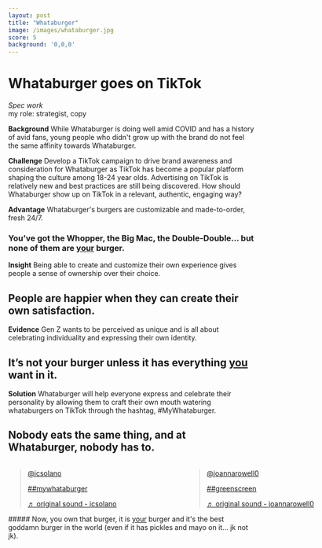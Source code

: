 ```yaml
---
layout: post
title: "Whataburger"
image: /images/whataburger.jpg
score: 5
background: '0,0,0'
---
```


# Whataburger goes on TikTok
*Spec work*  
my role: strategist, copy 

__Background__
While Whataburger is doing well amid COVID and has a history of avid fans, young people who didn't grow up with the brand do not feel the same affinity towards Whataburger.

__Challenge__
Develop a TikTok campaign to drive brand awareness and consideration for Whataburger as TikTok has become a popular platform shaping the culture among 18-24 year olds. Advertising on TikTok is relatively new and best practices are still being discovered. How should Whataburger show up on TikTok in a relevant, authentic, engaging way?

__Advantage__
Whataburger's burgers are customizable and made-to-order, fresh 24/7.

### You’ve got the Whopper, the Big Mac, the Double-Double... but none of them are <u>your</u> burger.  

__Insight__
Being able to create and customize their own experience gives people a sense of ownership over their choice.

## People are happier when they can create their own satisfaction.

__Evidence__
Gen Z wants to be perceived as unique and is all about celebrating individuality and expressing their own identity.

## It’s not your burger unless it has everything <u> you</u> want in it.

__Solution__
Whataburger will help everyone express and celebrate their personality by allowing them to craft their own mouth watering whataburgers on TikTok through the hashtag, #MyWhataburger.

## Nobody eats the same thing, and at Whataburger, nobody has to.

<div style="display:flex;">
<blockquote class="tiktok-embed" cite="https://www.tiktok.com/@icsolano/video/6855364412774075653" data-video-id="6855364412774075653" style="max-width: 33%;min-width: 325px;" > <section> <a target="_blank" title="@icsolano" href="https://www.tiktok.com/@icsolano">@icsolano</a> <p><a title="mywhataburger" target="_blank" href="https://www.tiktok.com/tag/mywhataburger">##mywhataburger</a></p> <a target="_blank" title="♬ original sound - icsolano" href="https://www.tiktok.com/music/original-sound-6855364408760224517">♬ original sound - icsolano</a> </section> </blockquote> <script async src="https://www.tiktok.com/embed.js"></script>

<blockquote class="tiktok-embed" cite="https://www.tiktok.com/@joannarowell0/video/6855386208038702342" data-video-id="6855386208038702342" style="max-width: 33%;min-width: 325px;" > <section> <a target="_blank" title="@joannarowell0" href="https://www.tiktok.com/@joannarowell0">@joannarowell0</a> <p><a title="greenscreen" target="_blank" href="https://www.tiktok.com/tag/greenscreen">##greenscreen</a></p> <a target="_blank" title="♬ original sound - joannarowell0" href="https://www.tiktok.com/music/original-sound-6855386210777451270">♬ original sound - joannarowell0</a> </section> </blockquote> <script async src="https://www.tiktok.com/embed.js"></script>

<blockquote class="tiktok-embed" cite="https://www.tiktok.com/@joannarowell0/video/6855396558230260997" data-video-id="6855396558230260997" style="max-width: 33%;min-width: 325px;" > <section> <a target="_blank" title="@joannarowell0" href="https://www.tiktok.com/@joannarowell0">@joannarowell0</a> <p><a title="duet" target="_blank" href="https://www.tiktok.com/tag/duet">##duet</a> with @mikid02 <a title="greenscreen" target="_blank" href="https://www.tiktok.com/tag/greenscreen">##greenscreen</a></p> <a target="_blank" title="♬ original sound - mikid02" href="https://www.tiktok.com/music/original-sound-6855388026235898629">♬ original sound - mikid02</a> </section> </blockquote> <script async src="https://www.tiktok.com/embed.js"></script>
</div>
##### Now, you own that burger, it is <u>your</u> burger and it's the best goddamn burger in the world (even if it has pickles and mayo on it... jk not jk).




